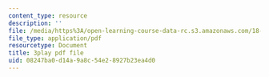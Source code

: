 ```yaml
---
content_type: resource
description: ''
file: /media/https%3A/open-learning-course-data-rc.s3.amazonaws.com/18-01sc-single-variable-calculus-fall-2010/08247ba0d14a9a8c54e28927b23ea4d0_Q9iJWDFUspU.pdf
file_type: application/pdf
resourcetype: Document
title: 3play pdf file
uid: 08247ba0-d14a-9a8c-54e2-8927b23ea4d0
---
```

